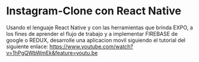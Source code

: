 # Instagram-Clone con React Native
Usando el lenguaje React Native y con las herramientas que brinda EXPO, a los fines de aprender el flujo de trabajo y a implementar FIREBASE de google o REDUX, desarrolle una aplicacion movil siguiendo el tutorial del siguiente enlace:
https://www.youtube.com/watch?v=1hPgQWbWmEk&feature=youtu.be

